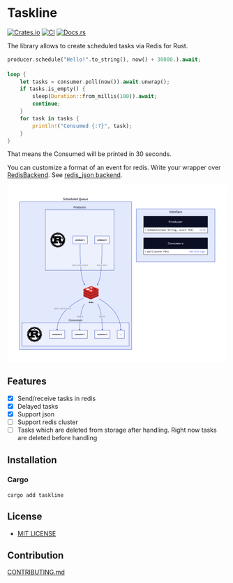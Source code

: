 # Taskline

[![Crates.io](https://img.shields.io/crates/v/taskline.svg)](https://crates.io/crates/taskline)
[![CI](https://img.shields.io/github/actions/workflow/status/daxartio/taskline/ci.yml?branch=main)](https://github.com/daxartio/taskline/actions)
[![Docs.rs](https://docs.rs/taskline/badge.svg)](https://docs.rs/taskline)
<!-- [![Coverage Status](https://coveralls.io/repos/github/daxartio/taskline/badge.svg?branch=main)](https://coveralls.io/github/daxartio/taskline?branch=main) -->

The library allows to create scheduled tasks via Redis for Rust.

```rust
producer.schedule("Hello!".to_string(), now() + 30000.).await;

loop {
    let tasks = consumer.poll(now()).await.unwrap();
    if tasks.is_empty() {
        sleep(Duration::from_millis(100)).await;
        continue;
    }
    for task in tasks {
        println!("Consumed {:?}", task);
    }
}
```

That means the Consumed will be printed in 30 seconds.

You can customize a format of an event for redis. Write your wrapper over [RedisBackend](src/backends/redis.rs). See [redis_json backend](src/backends/redis_json.rs).

![diagram](diagram.png)

## Features

- [x] Send/receive tasks in redis
- [x] Delayed tasks
- [x] Support json
- [ ] Support redis cluster
- [ ] Tasks which are deleted from storage after handling. Right now tasks are deleted before handling

## Installation

### Cargo

```
cargo add taskline
```

## License

* [MIT LICENSE](LICENSE)

## Contribution

[CONTRIBUTING.md](CONTRIBUTING.md)
